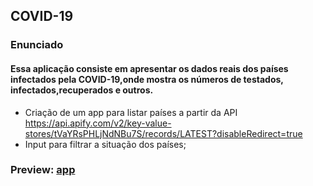 ## COVID-19

### Enunciado

#### Essa aplicação consiste em apresentar os dados reais dos países infectados pela COVID-19,onde mostra os números de testados, infectados,recuperados e outros.

 

-	Criação de um app para listar países a partir da API https://api.apify.com/v2/key-value-stores/tVaYRsPHLjNdNBu7S/records/LATEST?disableRedirect=true
-	Input para filtrar a situação dos países;

### Preview: [app](https://react-stats-covid19.netlify.app/)
